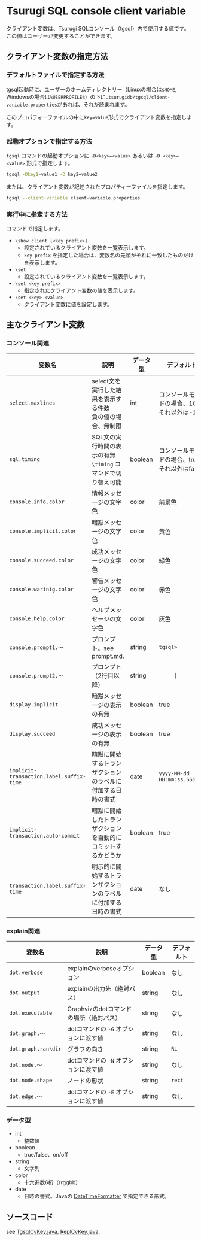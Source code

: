 # Tsurugi SQL console client variable

クライアント変数は、Tsurugi SQLコンソール（tgsql）内で使用する値です。  
この値はユーザーが変更することができます。



## クライアント変数の指定方法

### デフォルトファイルで指定する方法

tgsql起動時に、ユーザーのホームディレクトリー（Linuxの場合は`$HOME`, Windowsの場合は`%USERPROFILE%`）の下に`.tsurugidb/tgsql/client-variable.properties`があれば、それが読まれます。

このプロパティーファイルの中に`key=value`形式でクライアント変数を指定します。

### 起動オプションで指定する方法

`tgsql` コマンドの起動オプションに `-D<key>=<value>` あるいは `-D <key>=<value>` 形式で指定します。

```bash
tgsql -Dkey1=value1 -D key2=value2
```

または、クライアント変数が記述されたプロパティーファイルを指定します。

```bash
tgsql --client-variable client-variable.properties
```

### 実行中に指定する方法

コマンドで指定します。

- `\show client [<key prefix>]`
  - 設定されているクライアント変数を一覧表示します。
  - `key prefix` を指定した場合は、変数名の先頭がそれに一致したものだけを表示します。
- `\set`
  - 設定されているクライアント変数を一覧表示します。
- `\set <key prefix>`
  - 指定されたクライアント変数の値を表示します。
- `\set <key> <value>`
  - クライアント変数に値を設定します。



## 主なクライアント変数

### コンソール関連

| 変数名                   | 説明                                       | データ型 | デフォルト |
| ------------------------ | ------------------------------------------ | -------- | ------------ |
| `select.maxlines`        | select文を実行した結果を表示する件数<br />負の値の場合、無制限 | int      | コンソールモードの場合、1000<br />それ以外は-1 |
| `sql.timing`     | SQL文の実行時間の表示の有無<br />`\timing` コマンドで切り替え可能 | boolean | コンソールモードの場合、true<br />それ以外はfalse |
| `console.info.color` | 情報メッセージの文字色 | color | 前景色 |
| `console.implicit.color` | 暗黙メッセージの文字色                     | color    | 黄色         |
| `console.succeed.color`  | 成功メッセージの文字色                     | color    | 緑色         |
| `console.warinig.color`  | 警告メッセージの文字色                     | color    | 赤色         |
| `console.help.color`     | ヘルプメッセージの文字色                   | color    | 灰色         |
| `console.prompt1.～`     | プロンプト。see [prompt.md](prompt_ja.md). | string   | `tgsql>`     |
| `console.prompt2.～`     | プロンプト（2行目以降）                    | string   | <code>&nbsp;&nbsp;&nbsp;&nbsp;&nbsp;&#124;</code>          |
| `display.implicit` | 暗黙メッセージの表示の有無 | boolean | true |
| `display.succeed` | 成功メッセージの表示の有無 | boolean | true |
| `implicit-transaction.label.suffix-time` | 暗黙に開始するトランザクションのラベルに付加する日時の書式 | date | `yyyy-MM-dd HH:mm:ss.SSSxxx` |
| `implicit-transaction.auto-commit` | 暗黙に開始したトランザクションを自動的にコミットするかどうか | boolean | true |
| `transaction.label.suffix-time` | 明示的に開始するトランザクションのラベルに付加する日時の書式 | date | なし |

### explain関連

| 変数名              | 説明                                    | データ型 | デフォルト |
| ------------------- | --------------------------------------- | -------- | ---------- |
| `dot.verbose`       | explainのverboseオプション              | boolean  | なし       |
| `dot.output`        | explainの出力先（絶対パス）             | string   | なし       |
| `dot.executable`    | Graphvizのdotコマンドの場所（絶対パス） | string   | なし       |
| `dot.graph.～`      | dotコマンドの `-G` オプションに渡す値   | string   | なし       |
| `dot.graph.rankdir` | グラフの向き                            | string   | `RL`       |
| `dot.node.～`       | dotコマンドの `-N` オプションに渡す値   | string   | なし       |
| `dot.node.shape`    | ノードの形状                            | string   | `rect`     |
| `dot.edge.～`       | dotコマンドの `-E` オプションに渡す値   | string   | なし       |



### データ型

- int
  - 整数値
- boolean
  - true/false、on/off
- string
  - 文字列
- color
  - 十六進数6桁（rrggbb）
- date
  - 日時の書式。Javaの [DateTimeFormatter](https://docs.oracle.com/javase/jp/11/docs/api/java.base/java/time/format/DateTimeFormatter.html) で指定できる形式。



## ソースコード

see [TgsqlCvKey.java](../core/src/main/java/com/tsurugidb/tgsql/core/config/TgsqlCvKey.java),  [ReplCvKey.java](../cli/src/main/java/com/tsurugidb/tgsql/cli/repl/ReplCvKey.java).

